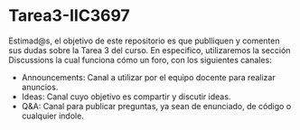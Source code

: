 # Tarea3-IIC3697
Estimad@s, el objetivo de este repositorio es que publliquen y comenten sus dudas sobre la Tarea 3 del curso. En especifico, utilizaremos la sección Discussions la cual funciona cómo un foro, con los siguientes canales:

- Announcements: Canal a utilizar por el equipo docente para realizar anuncios.
- Ideas: Canal cuyo objetivo es compartir y discutir ideas.
- Q&A: Canal para publicar preguntas, ya sean de enunciado, de código o cualquier indole.


